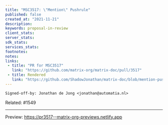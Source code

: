 ```yaml
---
title: "MSC3517: \"Mention\" Pushrule"
published: false
created_at: "2021-11-21"
description:
keywords: proposal-in-review
client_stats:
server_stats:
sdk_stats:
services_stats:
footnotes:
notes:
links:
 - title: "PR for MSC3517"
   link: "https://github.com/matrix-org/matrix-doc/pull/3517"
 - title: Rendered
   link: "https://github.com/ShadowJonathan/matrix-doc/blob/mention-pushrule/proposals/3517-mention-pushrule.md"
---
```


`Signed-off-by: Jonathan de Jong <jonathan@automatia.nl>`

Related: #1549

---



<!-- Replace -->
Preview: https://pr3517--matrix-org-previews.netlify.app
<!-- Replace -->


